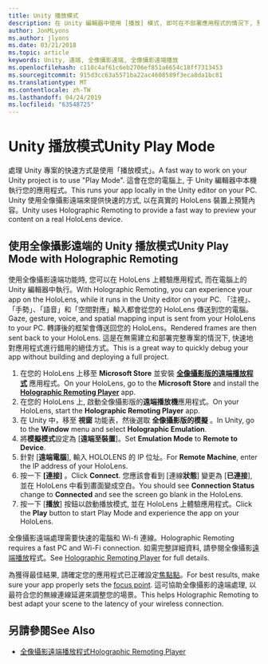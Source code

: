 ```yaml
---
title: Unity 播放模式
description: 在 Unity 編輯器中使用 [播放] 模式, 即可在不部署應用程式的情況下, 預覽裝置上的變更。
author: JonMLyons
ms.author: jlyons
ms.date: 03/21/2018
ms.topic: article
keywords: Unity, 遠端, 全像攝影遠端, 全像攝影遠端播放
ms.openlocfilehash: c118c4af61c6eb2706ef851a6654c18ff7313453
ms.sourcegitcommit: 915d3cc63a5571ba22ac4608589f3eca8da1bc81
ms.translationtype: MT
ms.contentlocale: zh-TW
ms.lasthandoff: 04/24/2019
ms.locfileid: "63548725"
---
```

# <a name="unity-play-mode"></a><span data-ttu-id="76a08-104">Unity 播放模式</span><span class="sxs-lookup"><span data-stu-id="76a08-104">Unity Play Mode</span></span>

<span data-ttu-id="76a08-105">處理 Unity 專案的快速方式是使用「播放模式」。</span><span class="sxs-lookup"><span data-stu-id="76a08-105">A fast way to work on your Unity project is to use "Play Mode".</span></span> <span data-ttu-id="76a08-106">這會在您的電腦上, 于 Unity 編輯器中本機執行您的應用程式。</span><span class="sxs-lookup"><span data-stu-id="76a08-106">This runs your app locally in the Unity editor on your PC.</span></span> <span data-ttu-id="76a08-107">Unity 使用全像攝影遠端來提供快速的方式, 以在真實的 HoloLens 裝置上預覽內容。</span><span class="sxs-lookup"><span data-stu-id="76a08-107">Unity uses Holographic Remoting to provide a fast way to preview your content on a real HoloLens device.</span></span>

## <a name="unity-play-mode-with-holographic-remoting"></a><span data-ttu-id="76a08-108">使用全像攝影遠端的 Unity 播放模式</span><span class="sxs-lookup"><span data-stu-id="76a08-108">Unity Play Mode with Holographic Remoting</span></span>

<span data-ttu-id="76a08-109">使用全像攝影遠端功能時, 您可以在 HoloLens 上體驗應用程式, 而在電腦上的 Unity 編輯器中執行。</span><span class="sxs-lookup"><span data-stu-id="76a08-109">With Holographic Remoting, you can experience your app on the HoloLens, while it runs in the Unity editor on your PC.</span></span> <span data-ttu-id="76a08-110">「注視」、「手勢」、「語音」和「空間對應」輸入都會從您的 HoloLens 傳送到您的電腦。</span><span class="sxs-lookup"><span data-stu-id="76a08-110">Gaze, gesture, voice, and spatial mapping input is sent from your HoloLens to your PC.</span></span> <span data-ttu-id="76a08-111">轉譯後的框架會傳送回您的 HoloLens。</span><span class="sxs-lookup"><span data-stu-id="76a08-111">Rendered frames are then sent back to your HoloLens.</span></span> <span data-ttu-id="76a08-112">這是在無需建立和部署完整專案的情況下, 快速地對應用程式進行錯用的絕佳方式。</span><span class="sxs-lookup"><span data-stu-id="76a08-112">This is a great way to quickly debug your app without building and deploying a full project.</span></span>
1. <span data-ttu-id="76a08-113">在您的 HoloLens 上移至 **Microsoft Store** 並安裝 **[全像攝影版的遠端播放程式](https://www.microsoft.com/store/p/holographic-remoting-player/9nblggh4sv40)** 應用程式。</span><span class="sxs-lookup"><span data-stu-id="76a08-113">On your HoloLens, go to the **Microsoft Store** and install the **[Holographic Remoting Player](https://www.microsoft.com/store/p/holographic-remoting-player/9nblggh4sv40)** app.</span></span>
2. <span data-ttu-id="76a08-114">在您的 HoloLens 上, 啟動全像攝影版的**遠端播放機**應用程式。</span><span class="sxs-lookup"><span data-stu-id="76a08-114">On your HoloLens, start the **Holographic Remoting Player** app.</span></span>
3. <span data-ttu-id="76a08-115">在 Unity 中，移至 **視窗** 功能表，然後選取 **全像攝影版的模擬** 。</span><span class="sxs-lookup"><span data-stu-id="76a08-115">In Unity, go to the **Window** menu and select **Holographic Emulation**.</span></span>
4. <span data-ttu-id="76a08-116">將**模擬模式**設定為 [**遠端至裝置**]。</span><span class="sxs-lookup"><span data-stu-id="76a08-116">Set **Emulation Mode** to **Remote to Device**.</span></span>
5. <span data-ttu-id="76a08-117">針對 [**遠端電腦**], 輸入 HOLOLENS 的 IP 位址。</span><span class="sxs-lookup"><span data-stu-id="76a08-117">For **Remote Machine**, enter the IP address of your HoloLens.</span></span>
6. <span data-ttu-id="76a08-118">按一下 **[連接]** 。</span><span class="sxs-lookup"><span data-stu-id="76a08-118">Click **Connect**.</span></span> <span data-ttu-id="76a08-119">您應該會看到 [連線**狀態**] 變更為 [**已連接**], 並在 HoloLens 中看到畫面變成空白。</span><span class="sxs-lookup"><span data-stu-id="76a08-119">You should see **Connection Status** change to **Connected** and see the screen go blank in the HoloLens.</span></span>
7. <span data-ttu-id="76a08-120">按一下 [**播放**] 按鈕以啟動播放模式, 並在 HoloLens 上體驗應用程式。</span><span class="sxs-lookup"><span data-stu-id="76a08-120">Click the **Play** button to start Play Mode and experience the app on your HoloLens.</span></span>

<span data-ttu-id="76a08-121">全像攝影遠端處理需要快速的電腦和 Wi-fi 連線。</span><span class="sxs-lookup"><span data-stu-id="76a08-121">Holographic Remoting requires a fast PC and Wi-Fi connection.</span></span> <span data-ttu-id="76a08-122">如需完整詳細資料, 請參閱全像攝影[遠端播放](holographic-remoting-player.md)程式。</span><span class="sxs-lookup"><span data-stu-id="76a08-122">See [Holographic Remoting Player](holographic-remoting-player.md) for full details.</span></span>

<span data-ttu-id="76a08-123">為獲得最佳結果, 請確定您的應用程式已正確設定[焦點點](focus-point-in-unity.md)。</span><span class="sxs-lookup"><span data-stu-id="76a08-123">For best results, make sure your app properly sets the [focus point](focus-point-in-unity.md).</span></span> <span data-ttu-id="76a08-124">這可協助全像攝影的遠端處理, 以最符合您的無線連線延遲來調整您的場景。</span><span class="sxs-lookup"><span data-stu-id="76a08-124">This helps Holographic Remoting to best adapt your scene to the latency of your wireless connection.</span></span>

## <a name="see-also"></a><span data-ttu-id="76a08-125">另請參閱</span><span class="sxs-lookup"><span data-stu-id="76a08-125">See Also</span></span>
* [<span data-ttu-id="76a08-126">全像攝影遠端播放程式</span><span class="sxs-lookup"><span data-stu-id="76a08-126">Holographic Remoting Player</span></span>](holographic-remoting-player.md)
